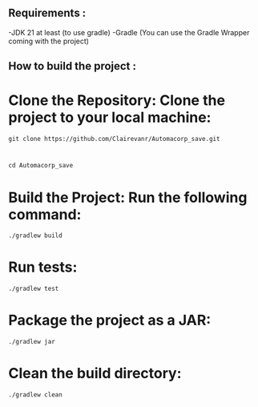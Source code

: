 


## Requirements :
-JDK 21 at least (to use gradle)
-Gradle (You can use the Gradle Wrapper coming with the project)

## How to build the project :

# Clone the Repository: Clone the project to your local machine:
    git clone https://github.com/Clairevanr/Automacorp_save.git 
#
    cd Automacorp_save

# Build the Project: Run the following command:
    ./gradlew build


# Run tests: 
    ./gradlew test

# Package the project as a JAR: 
    ./gradlew jar

# Clean the build directory:
    ./gradlew clean